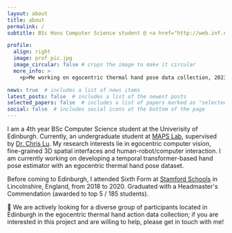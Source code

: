 ```yaml
---
layout: about
title: about
permalink: /
subtitle: BSc Hons Computer Science student @ <a href="http://web.inf.ed.ac.uk/ipab" target="_blank">School of Informatics</a>, <a href="https://www.ed.ac.uk" target="_blank">University of Edinburgh</a>

profile:
  align: right
  image: prof_pic.jpg
  image_circular: false # crops the image to make it circular
  more_info: >
    <p>Me working on egocentric thermal hand pose data collection, 2023</p>

news: true  # includes a list of news items
latest_posts: false  # includes a list of the newest posts
selected_papers: false  # includes a list of papers marked as "selected={true}"
social: false  # includes social icons at the bottom of the page
---
```


I am a 4th year BSc Computer Science student at the Univerisity of Edinburgh. Currently, an undergraduate student at <a href="https://maps-lab.github.io/" target="_blank">MAPS Lab</a>, supervised by <a href="https://christopherlu.github.io/" target="_blank">Dr. Chris Lu</a>. My research interests lie in egocentric computer vision, fine-grained 3D spatial interfaces and human-robot/computer interaction. I am currently working on developing a temporal transformer-based hand pose estimator with an egocentric thermal hand pose dataset.

Before coming to Edinburgh, I attended Sixth Form at <a href="https://stamfordschools.org.uk" target="_blank">Stamford Schools</a> in Lincolnshire, England, from 2018 to 2020. Graduated with a Headmaster's Commendation (awarded to top 5 / 185 students).

🌟 We are actively looking for a diverse group of participants located in Edinburgh in the egocentric thermal hand action data collection; if you are interested in this project and are willing to help, please get in touch with me!